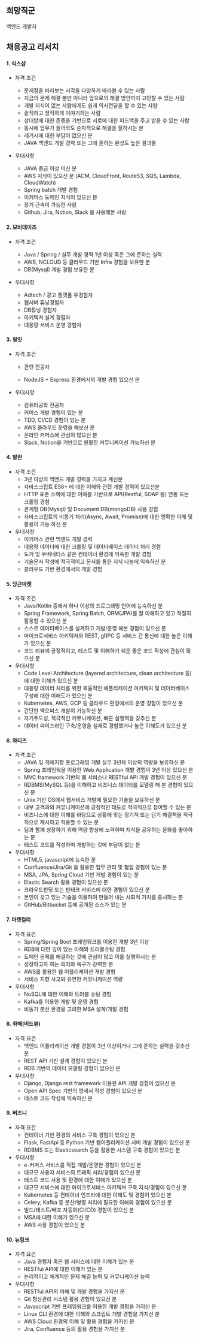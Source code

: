 ## 희망직군

백엔드 개발자



## 채용공고 리서치

#### 1. 식스샵

* 자격 조건

  * 문제점을 바라보는 시각을 다양하게 바라볼 수 있는 사람
  * 지금의 문제 해결 뿐만 아니라 앞으로의 해결 방안까지 고민할 수 있는 사람
  *  개발 지식이 없는 사람에게도 쉽게 의사전달을 할 수 있는 사람
  * 솔직하고 정직하게 이야기하는 사람
  * 상대방에 대한 존중을 기반으로 서로에 대한 피드백을 주고 받을 수 있는 사람
  * 동시에 업무가 들어와도 순차적으로 해결을 잘하시는 분
  *  레거시에 대한 부담이 없으신 분
  *  JAVA 백엔드 개발 경력 또는 그에 준하는 완성도 높은 결과물

* 우대사항

  * JAVA 중급 이상 이신 분
  * AWS 지식이 있으신 분 (ACM, CloudFront, Route53, SQS, Lambda, CloudWatch)
  * Spring batch 개발 경험 
  * 이커머스 도메인 지식이 있으신 분
  * 장기 근속이 가능한 사람
  * Github, Jira, Notion, Slack 를 사용해본 사람

  

#### 2. 모비데이즈

* 자격 조건

  * Java / Spring / 실무 개발 경력 1년 이상 혹은 그에 준하는 실력
  * AWS, NCLOUD 등 클라우드 기반 Infra 경험을 보유한 분
  * DB(Mysql) 개발 경험 보유한 분

* 우대사항

  * Adtech / 광고 플랫폼 유경험자
  * 웹서버 튜닝경험자
  * DB튜닝 경험자
  * 아키텍쳐 설계 경험자
  * 대용량 서비스 운영 경험자

  

#### 3. 윙잇

* 자격 조건

  * 관련 전공자

  * NodeJS + Express 환경에서의 개발 경험 있으신 분

* 우대사항

  * 컴퓨터공학 전공자
  * 커머스 개발 경험이 있는 분
  * TDD, CI/CD 경험이 있는 분
  * AWS 클라우드 운영을 해보신 분
  * 온라인 커머스에 관심이 많으신 분
  * Slack, Notion을 기반으로 원활한 커뮤니케이션 가능하신 분



#### 4. 발란

* 자격 조건
  * 3년 이상의 백앤드 개발 경력을 가지고 계신분
  * 자바스크립트 ES6+ 에 대한 이해와 관련 개발 경력이 있으신분
  * HTTP 표준 스펙에 대한 이해를 기반으로 API(Restful, SOAP 등) 연동 또는 크롤링 경험
  * 관계형 DB(Mysql) 및 Document DB(mongoDB) 사용 경험
  * 자바스크립트의 비동기 처리(Async, Await, Promise)에 대한 명확한 이해 및 활용이 가능 하신 분
* 우대사항
  * 이커머스 관련 백앤드 개발 경력
  * 대용량 데이터에 대한 크롤링 및 데이터베이스 데이터 처리 경험
  * 도커 및 쿠버네티스 같은 컨테이너 환경에 익숙한 개발 경험
  * 기술문서 작성에 적극적이고 문서를 통한 지식 나눔에 익숙하신 분
  * 클라우드 기반 환경에서의 개발 경험



#### 5. 당근마켓

* 자격 조건
  * Java/Kotlin 중에서 하나 이상의 프로그래밍 언어에 능숙하신 분
  * Spring Framework, Spring Batch, ORM(JPA)를 잘 이해하고 있고 적절히 활용할 수 있으신 분
  * 스스로 데이터베이스를 설계하고 개발/운영 해본 경험이 있으신 분
  * 마이크로서비스 아키텍쳐와 REST, gRPC 등 서비스 간 통신에 대한 높은 이해가 있으신 분
  * 코드 리뷰에 긍정적이고, 테스트 및 이해하기 쉬운 좋은 코드 작성에 관심이 많으신 분
* 우대사항
  * Code Level Architecture (layered architecture, clean architecture 등)에 대한 이해가 있으신 분
  * 대용량 데이터 처리를 위한 효율적인 애플리케이션 아키텍처 및 데이터베이스 구성에 대한 이해도가 있으신 분
  * Kubernetes, AWS, GCP 등 클라우드 환경에서의 운영 경험이 있으신 분
  * 간단한 백오피스 개발이 가능하신 분
  * 자기주도성, 적극적인 커뮤니케이션, 빠른 실행력을 갖추신 분
  * 데이터 파이프라인 구축/운영을 실제로 경험했거나 높은 이해도가 있으신 분



#### 6. 와디즈

* 자격 조건
  * JAVA 및 객체지향 프로그래밍 개발 실무 3년차 이상의 역량을 보유하신 분 
  * Spring 프레임웍을 이용한 Web Application 개발 경험이 3년 이상 있으신 분 
  * MVC framework 기반의 웹 서비스나 RESTful API 개발 경험이 있으신 분 
  * RDBMS(MySQL 등)를 이해하고 비즈니스 데이터를 모델링 해 본 경험이 있으신 분 
  * Unix 기반 OS에서 웹서비스 개발에 필요한 기술을 보유하신 분 
  * 내부 고객과의 커뮤니케이션에 긍정적인 태도로 적극적으로 참여할 수 있는 분 
  * 비즈니스에 대한 이해를 바탕으로 상황에 맞는 장기적 또는 단기 해결책을 적극적으로 제시하고 적용할 수 있는 분 
  * 팀과 함께 성장하기 위해 역량 향상에 노력하며 지식을 공유하는 문화를 좋아하는 분 
  * 테스트 코드를 작성하며 개발하는 것에 부담이 없는 분
* 우대사항
  * HTML5, javascript에 능숙한 분 
  * Confluence/Jira/Git 을 활용한 업무 관리 및 협업 경험이 있는 분 
  * MSA, JPA, Spring Cloud 기반 개발 경험이 있는 분 
  * Elastic Search 활용 경험이 있으신 분 
  * 크라우드펀딩 또는 핀테크 서비스에 대한 경험이 있으신 분
  * 본인이 갖고 있는 기술을 이용하여 만들어 내는 사회적 가치를 중시하는 분 
  * GitHub/Bitbucket 등에 공개된 소스가 있는 분



#### 7. 마켓컬리

* 자격 요건
  * Spring/Spring Boot 프레임워크를 이용한 개발 3년 이상
  * RDB에 대한 깊이 있는 이해와 트러블슈팅 경험
  * 도메인 문제를 해결하는 것에 관심이 많고 이를 실행하시는 분
  * 성장하고자 하는 의지와 욕구가 강력한 분
  * AWS를 활용한 웹 어플리케이션 개발 경험
  * 서비스 지향 사고와 유연한 커뮤니케이션 역량
* 우대사항
  * NoSQL에 대한 이해와 트러블 슈팅 경험
  * Kafka를 이용한 개발 및 운영 경험
  * 비동기 분산 환경을 고려한 MSA 설계/개발 경험



#### 8. 화해(버드뷰)

* 자격 요건
  * 백엔드 어플리케이션 개발 경험이 3년 이상이거나 그에 준하는 실력을 갖추신 분
  * REST API 기반 설계 경험이 있으신 분
  * RDB 기반의 데이터 모델링 경험이 있으신 분
* 우대사항
  * Django, Django rest framework 이용한 API 개발 경험이 있으신 분
  * Open API Spec 기반의 명세서 작성 경험이 있으신 분
  * 테스트 코드 작성에 익숙하신 분



#### 9. 버즈니

* 자격 요건
  * 컨테이너 기반 환경의 서비스 구축 경험이 있으신 분
  * Flask, FastApi 등 Python 기반 웹어플리케이션 서버 개발 경험이 있으신 분
  * RDBMS 또는 Elasticsearch 등을 활용한 시스템 구축 경험이 있으신 분
* 우대사항
  * e-커머스 서비스를 직접 개발/운영한 경험이 있으신 분
  * 대규모 사용자 서비스의 트래픽 처리/경험이 있으신 분
  * 테스트 코드 사용 및 환경에 대한 이해가 있으신 분
  * 대규모 서비스에 대한 마이크로서비스 아키텍쳐 구축 지식/경험이 있으신 분
  * Kubernetes 등 컨테이너 인프라에 대한 이해도 및 경험이 있으신 분
  * Celery, Kafka 등 분산/병렬 처리에 필요한 이해와 경험이 있으신 분
  * 빌드/테스트/배포 자동화(CI/CD) 경험이 있으신 분
  * MSA에 대한 이해가 있으신 분
  * AWS 사용 경험이 있으신 분



#### 10. 뉴링크

* 자격 요건
  * Java 경험자 혹은 웹 서비스에 대한 이해가 있는 분
  * RESTful API에 대한 이해가 있는 분
  * 논리적이고 체계적인 문제 해결 능력 및 커뮤니케이션 능력
* 우대사항
  * RESTful API의 이해 및 개발 경험을 가지신 분
  * Git 형상관리 시스템 활용 경험이 있으신 분
  * Javascript 기반 프레임워크를 이용한 개발 경험을 가지신 분
  * Linux CLI 환경에 대한 이해와 스크립트 개발 경험을 가지신 분
  * AWS Cloud 환경의 이해 및 활용 경험을 가지신 분
  * Jira, Confluence 등의 활용 경험을 가지신 분